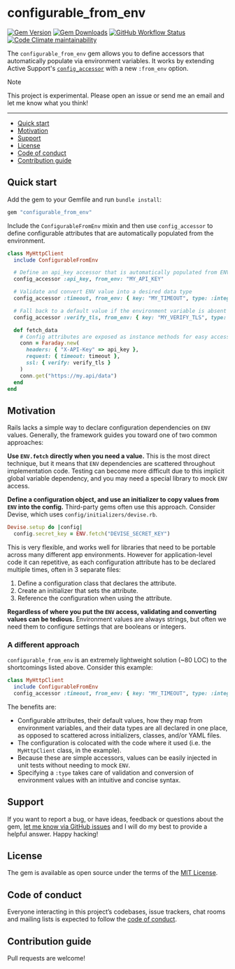 # configurable_from_env

[![Gem Version](https://img.shields.io/gem/v/configurable_from_env)](https://rubygems.org/gems/configurable_from_env)
[![Gem Downloads](https://img.shields.io/gem/dt/configurable_from_env)](https://www.ruby-toolbox.com/projects/configurable_from_env)
[![GitHub Workflow Status](https://img.shields.io/github/actions/workflow/status/mattbrictson/configurable_from_env/ci.yml)](https://github.com/mattbrictson/configurable_from_env/actions/workflows/ci.yml)
[![Code Climate maintainability](https://img.shields.io/codeclimate/maintainability/mattbrictson/configurable_from_env)](https://codeclimate.com/github/mattbrictson/configurable_from_env)

The `configurable_from_env` gem allows you to define accessors that automatically populate via environment variables. It works by extending Active Support's [`config_accessor`](https://api.rubyonrails.org/classes/ActiveSupport/Configurable/ClassMethods.html#method-i-config_accessor) with a new `:from_env` option.

> [!NOTE]
> This project is experimental. Please open an issue or send me an email and let me know what you think!

---

- [Quick start](#quick-start)
- [Motivation](#motivation)
- [Support](#support)
- [License](#license)
- [Code of conduct](#code-of-conduct)
- [Contribution guide](#contribution-guide)

## Quick start

Add the gem to your Gemfile and run `bundle install`:

```ruby
gem "configurable_from_env"
```

Include the `ConfigurableFromEnv` mixin and then use `config_accessor` to define configurable attributes that are automatically populated from the environment.

```ruby
class MyHttpClient
  include ConfigurableFromEnv

  # Define an api_key accessor that is automatically populated from ENV["MY_API_KEY"]
  config_accessor :api_key, from_env: "MY_API_KEY"

  # Validate and convert ENV value into a desired data type
  config_accessor :timeout, from_env: { key: "MY_TIMEOUT", type: :integer }

  # Fall back to a default value if the environment variable is absent
  config_accessor :verify_tls, from_env: { key: "MY_VERIFY_TLS", type: :boolean }, default: true

  def fetch_data
    # Config attributes are exposed as instance methods for easy access
    conn = Faraday.new(
      headers: { "X-API-Key" => api_key },
      request: { timeout: timeout },
      ssl: { verify: verify_tls }
    )
    conn.get("https://my.api/data")
  end
end
```

## Motivation

Rails lacks a simple way to declare configuration dependencies on `ENV` values. Generally, the framework guides you toward one of two common approaches:

**Use `ENV.fetch` directly when you need a value.** This is the most direct technique, but it means that `ENV` dependencies are scattered throughout implementation code. Testing can become more difficult due to this implicit global variable dependency, and you may need a special library to mock `ENV` access.

**Define a configuration object, and use an initializer to copy values from `ENV` into the config.** Third-party gems often use this approach. Consider Devise, which uses `config/initializers/devise.rb`.

```ruby
Devise.setup do |config|
  config.secret_key = ENV.fetch("DEVISE_SECRET_KEY")
```

This is very flexible, and works well for libraries that need to be portable across many different app environments. However for application-level code it can repetitive, as each configuration attribute has to be declared multiple times, often in 3 separate files:

1. Define a configuration class that declares the attribute.
2. Create an initializer that sets the attribute.
3. Reference the configuration when using the attribute.

**Regardless of where you put the `ENV` access, validating and converting values can be tedious.** Environment values are always strings, but often we need them to configure settings that are booleans or integers.

### A different approach

`configurable_from_env` is an extremely lightweight solution (~80 LOC) to the shortcomings listed above. Consider this example:

```ruby
class MyHttpClient
  include ConfigurableFromEnv
  config_accessor :timeout, from_env: { key: "MY_TIMEOUT", type: :integer }, default: 30
```

The benefits are:

- Configurable attributes, their default values, how they map from environment variables, and their data types are all declared in one place, as opposed to scattered across initializers, classes, and/or YAML files.
- The configuration is colocated with the code where it used (i.e. the `MyHttpClient` class, in the example).
- Because these are simple accessors, values can be easily injected in unit tests without needing to mock `ENV`.
- Specifying a `:type` takes care of validation and conversion of environment values with an intuitive and concise syntax.

## Support

If you want to report a bug, or have ideas, feedback or questions about the gem, [let me know via GitHub issues](https://github.com/mattbrictson/configurable_from_env/issues/new) and I will do my best to provide a helpful answer. Happy hacking!

## License

The gem is available as open source under the terms of the [MIT License](LICENSE.txt).

## Code of conduct

Everyone interacting in this project’s codebases, issue trackers, chat rooms and mailing lists is expected to follow the [code of conduct](CODE_OF_CONDUCT.md).

## Contribution guide

Pull requests are welcome!

